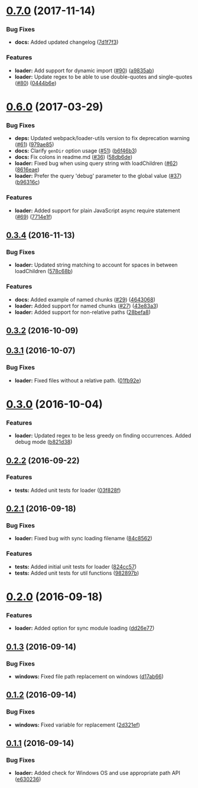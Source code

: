 <a name="0.7.0"></a>
# [0.7.0](https://github.com/brandonroberts/angular-router-loader/compare/v0.6.0...v0.7.0) (2017-11-14)


### Bug Fixes

* **docs:** Added updated changelog ([7d1f7f3](https://github.com/brandonroberts/angular-router-loader/commit/7d1f7f3))


### Features

* **loader:** Add support for dynamic import ([#90](https://github.com/brandonroberts/angular-router-loader/issues/90)) ([a9835ab](https://github.com/brandonroberts/angular-router-loader/commit/a9835ab))
* **loader:** Update regex to be able to use double-quotes and single-quotes ([#80](https://github.com/brandonroberts/angular-router-loader/issues/80)) ([0444b6e](https://github.com/brandonroberts/angular-router-loader/commit/0444b6e))



<a name="0.6.0"></a>
# [0.6.0](https://github.com/brandonroberts/angular-router-loader/compare/v0.3.4...v0.6.0) (2017-03-29)


### Bug Fixes

* **deps:** Updated webpack/loader-utils version to fix deprecation warning ([#61](https://github.com/brandonroberts/angular-router-loader/issues/61)) ([979ae85](https://github.com/brandonroberts/angular-router-loader/commit/979ae85))
* **docs:** Clarify `genDir` option usage ([#51](https://github.com/brandonroberts/angular-router-loader/issues/51)) ([b6f46b3](https://github.com/brandonroberts/angular-router-loader/commit/b6f46b3))
* **docs:** Fix colons in readme.md ([#36](https://github.com/brandonroberts/angular-router-loader/issues/36)) ([58db6de](https://github.com/brandonroberts/angular-router-loader/commit/58db6de))
* **loader:** Fixed bug when using query string with loadChildren ([#62](https://github.com/brandonroberts/angular-router-loader/issues/62)) ([8616eae](https://github.com/brandonroberts/angular-router-loader/commit/8616eae))
* **loader:** Prefer the query 'debug' parameter to the global value ([#37](https://github.com/brandonroberts/angular-router-loader/issues/37)) ([b96316c](https://github.com/brandonroberts/angular-router-loader/commit/b96316c))


### Features

* **loader:** Added support for plain JavaScript async require statement ([#69](https://github.com/brandonroberts/angular-router-loader/issues/69)) ([7714e1f](https://github.com/brandonroberts/angular-router-loader/commit/7714e1f))



<a name="0.3.4"></a>
## [0.3.4](https://github.com/brandonroberts/angular-router-loader/compare/v0.3.2...v0.3.4) (2016-11-13)


### Bug Fixes

* **loader:** Updated string matching to account for spaces in between loadChildren ([578c68b](https://github.com/brandonroberts/angular-router-loader/commit/578c68b))


### Features

* **docs:** Added example of named chunks ([#29](https://github.com/brandonroberts/angular-router-loader/issues/29)) ([4643068](https://github.com/brandonroberts/angular-router-loader/commit/4643068))
* **loader:** Added support for named chunks ([#27](https://github.com/brandonroberts/angular-router-loader/issues/27)) ([43e83a3](https://github.com/brandonroberts/angular-router-loader/commit/43e83a3))
* **loader:** Added support for non-relative paths ([28befa8](https://github.com/brandonroberts/angular-router-loader/commit/28befa8))



<a name="0.3.2"></a>
## [0.3.2](https://github.com/brandonroberts/angular-router-loader/compare/v0.3.1...v0.3.2) (2016-10-09)



<a name="0.3.1"></a>
## [0.3.1](https://github.com/brandonroberts/angular-router-loader/compare/v0.3.0...v0.3.1) (2016-10-07)


### Bug Fixes

* **loader:** Fixed files without a relative path. ([01fb92e](https://github.com/brandonroberts/angular-router-loader/commit/01fb92e))



<a name="0.3.0"></a>
# [0.3.0](https://github.com/brandonroberts/angular-router-loader/compare/v0.2.2...v0.3.0) (2016-10-04)


### Features

* **loader:** Updated regex to be less greedy on finding occurrences. Added debug mode ([b821d38](https://github.com/brandonroberts/angular-router-loader/commit/b821d38))



<a name="0.2.2"></a>
## [0.2.2](https://github.com/brandonroberts/angular-router-loader/compare/v0.2.1...v0.2.2) (2016-09-22)


### Features

* **tests:** Added unit tests for loader ([03f828f](https://github.com/brandonroberts/angular-router-loader/commit/03f828f))



<a name="0.2.1"></a>
## [0.2.1](https://github.com/brandonroberts/angular-router-loader/compare/v0.2.0...v0.2.1) (2016-09-18)


### Bug Fixes

* **loader:** Fixed bug with sync loading filename ([84c8562](https://github.com/brandonroberts/angular-router-loader/commit/84c8562))


### Features

* **tests:** Added initial unit tests for loader ([824cc57](https://github.com/brandonroberts/angular-router-loader/commit/824cc57))
* **tests:** Added unit tests for util functions ([982897b](https://github.com/brandonroberts/angular-router-loader/commit/982897b))



<a name="0.2.0"></a>
# [0.2.0](https://github.com/brandonroberts/angular-router-loader/compare/v0.1.3...v0.2.0) (2016-09-18)


### Features

* **loader:** Added option for sync module loading ([dd26e77](https://github.com/brandonroberts/angular-router-loader/commit/dd26e77))



<a name="0.1.3"></a>
## [0.1.3](https://github.com/brandonroberts/angular-router-loader/compare/v0.1.2...v0.1.3) (2016-09-14)


### Bug Fixes

* **windows:** Fixed file path replacement on windows ([d17ab66](https://github.com/brandonroberts/angular-router-loader/commit/d17ab66))



<a name="0.1.2"></a>
## [0.1.2](https://github.com/brandonroberts/angular-router-loader/compare/v0.1.1...v0.1.2) (2016-09-14)


### Bug Fixes

* **windows:** Fixed variable for replacement ([2d321ef](https://github.com/brandonroberts/angular-router-loader/commit/2d321ef))



<a name="0.1.1"></a>
## [0.1.1](https://github.com/brandonroberts/angular-router-loader/compare/e630236...v0.1.1) (2016-09-14)


### Bug Fixes

* **loader:** Added check for Windows OS and use appropriate path API ([e630236](https://github.com/brandonroberts/angular-router-loader/commit/e630236))



